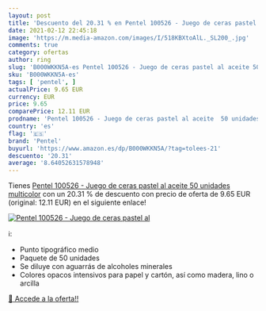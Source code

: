 ```yaml
---
layout: post
title: 'Descuento del 20.31 % en Pentel 100526 - Juego de ceras pastel al'
date: 2021-02-12 22:45:18
image: 'https://m.media-amazon.com/images/I/518KBXtoAlL._SL200_.jpg'
comments: true
category: ofertas
author: ring
slug: 'B000WKKN5A-es Pentel 100526 - Juego de ceras pastel al aceite 50...'
sku: 'B000WKKN5A-es'
tags: [ 'pentel', ]
actualPrice: 9.65 EUR
currency: EUR
price: 9.65
comparePrice: 12.11 EUR
prodname: 'Pentel 100526 - Juego de ceras pastel al aceite  50 unidades   multicolor'
country: 'es'
flag: '🇪🇸'
brand: 'Pentel'
buyurl: 'https://www.amazon.es/dp/B000WKKN5A/?tag=tolees-21'
descuento: '20.31'
average: '8.64052631578948'
---
```


Tienes [Pentel 100526 - Juego de ceras pastel al aceite  50 unidades   multicolor](https://www.amazon.es/dp/B000WKKN5A/?tag=tolees-21) con un 20.31 % de descuento con precio de oferta de 9.65 EUR (original: 12.11 EUR) en el siguiente enlace!

[![Pentel 100526 - Juego de ceras pastel al](https://m.media-amazon.com/images/I/518KBXtoAlL._SL200_.jpg)](https://www.amazon.es/dp/B000WKKN5A/?tag=tolees-21)

ℹ️:

- Punto tipográfico medio
- Paquete de 50 unidades
- Se diluye con aguarrás de alcoholes minerales
- Colores opacos intensivos para papel y cartón, así como madera, lino o arcilla

[🛒 Accede a la oferta!!](https://www.amazon.es/dp/B000WKKN5A/?tag=tolees-21)
